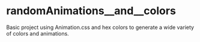 # randomAnimations__and__colors
Basic project using Animation.css and hex colors to generate a wide variety of colors and animations.
